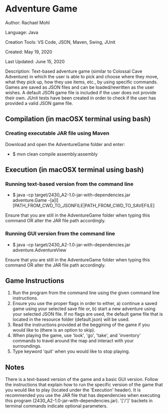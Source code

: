 # Adventure Game

Author: Rachael Mohl

Language: Java

Creation Tools: VS Code, JSON, Maven, Swing, JUnit

Created: May 19, 2020

Last Updated: June 15, 2020

Description: Text-based adventure game (similar to Colossal Cave Adventure) in which the user is able to pick and choose where they move, what they pick up, how they use items, etc., by using specific commands. Games are saved as JSON files and can be loaded/rewritten as the user wishes. A default JSON game file is included if the user does not provide their own. JUnit tests have been created in order to check if the user has provided a valid JSON game file.

## Compilation (in macOSX terminal using bash)

### Creating executable JAR file using Maven 

Download and open the AdventureGame folder and enter:

* $ mvn clean compile assembly:assembly

## Execution (in macOSX terminal using bash)

### Running text-based version from the command line 

* $ java -cp target/2430_A2-1.0-jar-with-dependencies.jar adventure.Game -[a|l] [PATH_FROM_CWD_TO_JSONFILE|PATH_FROM_CWD_TO_SAVEFILE]

Ensure that you are still in the AdventureGame folder when typing this command OR alter the JAR file path accordingly.

### Running GUI version from the command line 

* $ java -cp target/2430_A2-1.0-jar-with-dependencies.jar adventure.AdventureView 

Ensure that you are still in the AdventureGame folder when typing this command OR alter the JAR file path accordingly.

## Game Instructions

1. Run the program from the command line using the given command line instructions.
2. Ensure you use the proper flags in order to either, a) continue a saved game using your selected save file or, b) start a new adventure using your selected JSON file. If no flags are used, the default game file that is located in the resource folder (default.json) will be used.
3. Read the instructions provided at the beggining of the game if you would like to (there is an option to skip).
4. When playing the game, use 'look', 'go', 'take', and 'inventory' commands to travel around the map and interact with your surroundings.
5. Type keyword 'quit' when you would like to stop playing.

## Notes

There is a text-based version of the game and a basic GUI version. Follow the instructions that explain how to run the specific version of the game that you would like to play (located under the 'Execution' header). It is recommended you use the JAR file that has dependencies when executing this program (2430_A2-1.0-jar-with-dependencies.jar). '['/']' backets in terminal commands indicate optional parameters.
